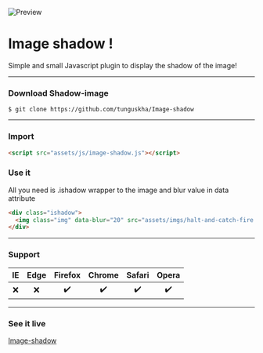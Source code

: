 ![Preview](https://raw.githubusercontent.com/tunguskha/Image-shadow/master/assets/imgs/Preview.jpg)
# Image shadow !

Simple and small Javascript plugin to display the shadow of the image!

---

### Download Shadow-image
```
$ git clone https://github.com/tunguskha/Image-shadow
```

---

### Import
```html
<script src="assets/js/image-shadow.js"></script>
```

### Use it
All you need is .ishadow wrapper to the image and blur value in data attribute
```html
<div class="ishadow">
  <img class="img" data-blur="20" src="assets/imgs/halt-and-catch-fire.jpg">
</div>
```

---

### Support
| IE | Edge| Firefox | Chrome | Safari | Opera |
|:-:|:--:|:-:|:-:|:-:|:-:|
|:x:| :x: |:heavy_check_mark:|:heavy_check_mark:|:heavy_check_mark:|:heavy_check_mark:|

---

### See it live
[Image-shadow](https://tunguskha.github.io/Image-shadow/)

